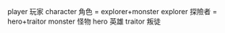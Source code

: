 player	玩家
character	角色 = explorer+monster
explorer	探險者 = hero+traitor
monster	怪物
hero	英雄
traitor	叛徒
